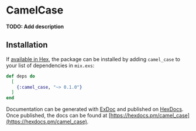 # CamelCase

**TODO: Add description**

## Installation

If [available in Hex](https://hex.pm/docs/publish), the package can be installed
by adding `camel_case` to your list of dependencies in `mix.exs`:

```elixir
def deps do
  [
    {:camel_case, "~> 0.1.0"}
  ]
end
```

Documentation can be generated with [ExDoc](https://github.com/elixir-lang/ex_doc)
and published on [HexDocs](https://hexdocs.pm). Once published, the docs can
be found at [https://hexdocs.pm/camel_case](https://hexdocs.pm/camel_case).

